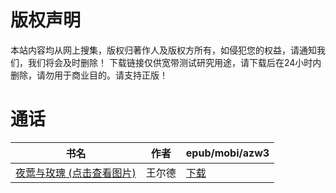 # 版权声明

本站内容均从网上搜集，版权归著作人及版权方所有，如侵犯您的权益，请通知我们，我们将会及时删除！ 下载链接仅供宽带测试研究用途，请下载后在24小时内删除，请勿用于商业目的。请支持正版！

# 通话

| 书名 | 作者 | epub/mobi/azw3 |
| --- | --- | --- |
| [夜莺与玫瑰 (点击查看图片)](https://www.dushupai.com/attachment/2024/06/01/443085f2d71a8599.jpg) | 王尔德 | [下载](https://url89.ctfile.com/f/31084289-1357007755-dc10b4?p=8866) |
